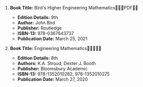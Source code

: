 1. **Book Title:** Bird's Higher Engineering Mathematics🚨🚨🚨PDF🚨🚨
   - **Edition Details:** 9th
   - **Author:** John Bird
   - **Publisher:** Routledge
   - **ISBN-13:** 978-0367643737
   - **Publication Date:** March 25, 2021

2. **Book Title:** Engineering Mathematics🚨🚨🚨🚨🚨
   - **Edition Details:** 8th
   - **Authors:** K.A. Stroud, Dexter J. Booth
   - **Publisher:** Bloomsbury Academic
   - **ISBN-13:** 978-1352010282, 978-1352010275
   - **Publication Date:** March 27, 2020

